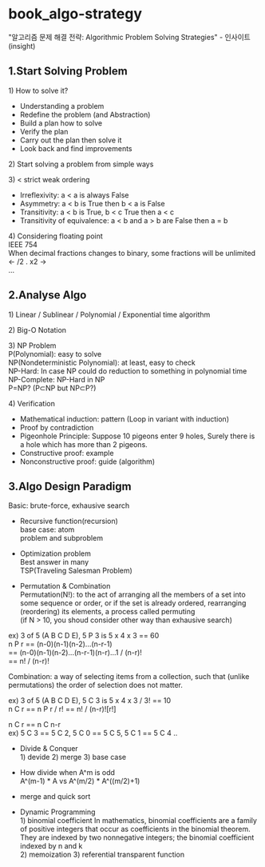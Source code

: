 # book_algo-strategy
"알고리즘 문제 해결 전략: Algorithmic Problem Solving Strategies" - 인사이트(insight)  

1.Start Solving Problem
-----------------------

1\) How to solve it?
- Understanding a problem
- Redefine the problem (and Abstraction)
- Build a plan how to solve
- Verify the plan
- Carry out the plan then solve it
- Look back and find improvements

2\) Start solving a problem from simple ways

3\) < strict weak ordering  
- Irreflexivity: a < a is always False
- Asymmetry: a < b is True then b < a is False
- Transitivity: a < b is True, b < c True then a < c
- Transitivity of equivalence: a < b and a > b are False then a = b

4\) Considering floating point  
IEEE 754  
When decimal fractions changes to binary, some fractions will be unlimited <- /2 . x2 ->  
...


2.Analyse Algo
--------------

1\) Linear / Sublinear / Polynomial / Exponential time algorithm

2\) Big-O Notation

3\) NP Problem  
P(Polynomial): easy to solve  
NP(Nondeterministic Polynomial): at least, easy to check  
NP-Hard: In case NP could do reduction to something in polynomial time  
NP-Complete: NP-Hard in NP  
P=NP? (P⊂NP but NP⊂P?)  

4\) Verification
- Mathematical induction: pattern (Loop in variant with induction)  
- Proof by contradiction  
- Pigeonhole Principle: Suppose 10 pigeons enter 9 holes, Surely there is a hole which has more than 2 pigeons.
- Constructive proof: example
- Nonconstructive proof: guide (algorithm)


3.Algo Design Paradigm
----------------------
Basic: brute-force, exhausive search  
  
- Recursive function(recursion)  
base case: atom  
problem and subproblem  

- Optimization problem  
Best answer in many  
TSP(Traveling Salesman Problem)  

- Permutation & Combination  
Permutation(N!): to the act of arranging all the members of a set into some sequence or order, or if the set is already ordered, rearranging (reordering) its elements, a process called permuting  
(if N > 10, you shoud consider other way than exhausive search)  

ex) 3 of 5 (A B C D E), 5 P 3 is 5 x 4 x 3 == 60  
n P r == (n-0)(n-1)(n-2)...(n-r-1)  
== (n-0)(n-1)(n-2)...(n-r-1)(n-r)...1 / (n-r)!  
== n! / (n-r)!  
  
Combination: a way of selecting items from a collection, such that (unlike permutations) the order of selection does not matter.    

ex) 3 of 5 (A B C D E), 5 C 3 is 5 x 4 x 3 / 3! == 10  
n C r == n P r / r!
== n! / (n-r)![r!]

n C r == n C n-r  
ex) 5 C 3 == 5 C 2, 5 C 0 == 5 C 5, 5 C 1 == 5 C 4 ..

- Divide & Conquer  
1\) devide
2\) merge
3\) base case  

- How divide when A^m is odd    
A^(m-1) * A vs A^(m/2) * A^((m/2)+1)  

- merge and quick sort  

- Dynamic Programming  
1\) binomial coefficient
In mathematics, binomial coefficients are a family of positive integers that occur as coefficients in the binomial theorem.  
They are indexed by two nonnegative integers; the binomial coefficient indexed by n and k  
2\) memoization
3\) referential transparent function


